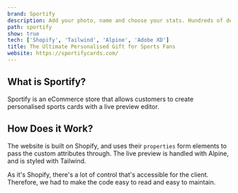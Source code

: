 ```yaml
---
brand: Sportify
description: Add your photo, name and choose your stats. Hundreds of designs to choose from.
path: sportify
show: true
tech: ['Shopify', 'Tailwind', 'Alpine', 'Adobe XD']
title: The Ultimate Personalised Gift for Sports Fans
website: https://sportifycards.com/
---
```


## What is Sportify?

Sportify is an eCommerce store that allows customers to create personalised sports cards with a live preview editor.

## How Does it Work?

The website is built on Shopify, and uses their `properties` form elements to pass the custom attributes through. The live preview is handled with Alpine, and is styled with Tailwind.

As it's Shopify, there's a lot of control that's accessible for the client. Therefore, we had to make the code easy to read and easy to maintain.
